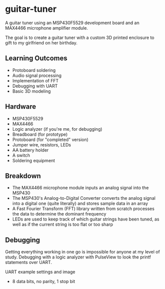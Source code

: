 # guitar-tuner

A guitar tuner using an MSP430F5529 development board and an MAX4466 microphone amplifier module.

The goal is to create a guitar tuner with a custom 3D printed enclosure to gift to my girlfriend on her birthday.

## Learning Outcomes
- Protoboard soldering
- Audio signal processing
- Implementation of FFT
- Debugging with UART
- Basic 3D modeling

## Hardware
- MSP430F5529
- MAX4466
- Logic analyzer (if you're me, for debugging)
- Breadboard (for prototype)
- Protoboard (for "completed" version)
- Jumper wire, resistors, LEDs
- AA battery holder
- A switch
- Soldering equipment

## Breakdown
- The MAX4466 microphone module inputs an analog signal into the MSP430
- The MSP430's Analog-to-Digital Converter converts the analog signal into a digital one (quite literally) and stores sample data in an array
- A Fast Fourier Transform (FFT) library written from scratch processes the data to determine the dominant frequency
- LEDs are used to keep track of which guitar strings have been tuned, as well as if the current string is too flat or too sharp

## Debugging
Getting everything working in one go is impossible for anyone at my level of study. Debugging with a logic analyzer with PulseView to look the printf statements over UART.

UART example settings and image
- 8 data bits, no parity, 1 stop bit
